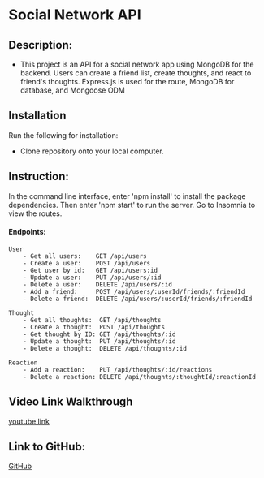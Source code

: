 # Social Network API

## Description:
- This project is an API for a social network app using MongoDB for the backend.  Users can create a friend list, create thoughts, and react to friend's thoughts.  Express.js is used for the route, MongoDB for database, and Mongoose ODM

## Installation
Run the following for installation:
- Clone repository onto your local computer.  

## Instruction:
In the command line interface, enter 'npm install' to install the package dependencies.  Then enter 'npm start' to run the server.  Go to Insomnia to view the routes.
#### Endpoints:
```
User
    - Get all users:    GET /api/users
    - Create a user:    POST /api/users
    - Get user by id:   GET /api/users:id
    - Update a user:    PUT /api/users/:id
    - Delete a user:    DELETE /api/users/:id
    - Add a friend:     POST /api/users/:userId/friends/:friendId
    - Delete a friend:  DELETE /api/users/:userId/friends/:friendId

```
```
Thought
    - Get all thoughts:  GET /api/thoughts
    - Create a thought:  POST /api/thoughts
    - Get thought by ID: GET /api/thoughts/:id
    - Update a thought:  PUT /api/thoughts/:id
    - Delete a thought:  DELETE /api/thoughts/:id
```
```
Reaction
    - Add a reaction:    PUT /api/thoughts/:id/reactions
    - Delete a reaction: DELETE /api/thoughts/:thoughtId/:reactionId
```

## Video Link Walkthrough 
[youtube link](https://youtu.be/VTCalpkDnvM)



## Link to GitHub:
[GitHub](https://github.com/Qaizen/social-network-api)